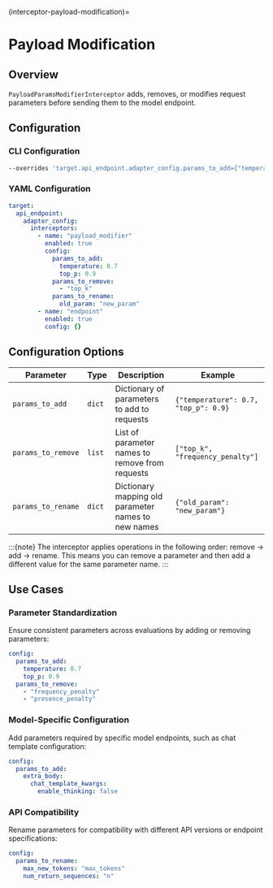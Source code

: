 (interceptor-payload-modification)=

# Payload Modification

## Overview

`PayloadParamsModifierInterceptor` adds, removes, or modifies request parameters before sending them to the model endpoint.

## Configuration

### CLI Configuration

```bash
--overrides 'target.api_endpoint.adapter_config.params_to_add={"temperature":0.7},target.api_endpoint.adapter_config.params_to_remove=["max_tokens"]'
```

### YAML Configuration

```yaml
target:
  api_endpoint:
    adapter_config:
      interceptors:
        - name: "payload_modifier"
          enabled: true
          config:
            params_to_add:
              temperature: 0.7
              top_p: 0.9
            params_to_remove:
              - "top_k"
            params_to_rename:
              old_param: "new_param"
        - name: "endpoint"
          enabled: true
          config: {}
```

## Configuration Options

| Parameter | Type | Description | Example |
|-----------|------|-------------|---------|
| `params_to_add` | `dict` | Dictionary of parameters to add to requests | `{"temperature": 0.7, "top_p": 0.9}` |
| `params_to_remove` | `list` | List of parameter names to remove from requests | `["top_k", "frequency_penalty"]` |
| `params_to_rename` | `dict` | Dictionary mapping old parameter names to new names | `{"old_param": "new_param"}` |

:::{note}
The interceptor applies operations in the following order: remove → add → rename. This means you can remove a parameter and then add a different value for the same parameter name.
:::

## Use Cases

### Parameter Standardization

Ensure consistent parameters across evaluations by adding or removing parameters:

```yaml
config:
  params_to_add:
    temperature: 0.7
    top_p: 0.9
  params_to_remove:
    - "frequency_penalty"
    - "presence_penalty"
```

### Model-Specific Configuration

Add parameters required by specific model endpoints, such as chat template configuration:

```yaml
config:
  params_to_add:
    extra_body:
      chat_template_kwargs:
        enable_thinking: false
```

### API Compatibility

Rename parameters for compatibility with different API versions or endpoint specifications:

```yaml
config:
  params_to_rename:
    max_new_tokens: "max_tokens"
    num_return_sequences: "n"
```
